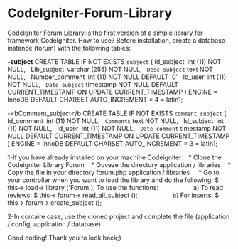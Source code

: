 # CodeIgniter-Forum-Library
CodeIgniter Forum Library is the first version of  a simple library for framework CodeIgniter.
How to use?
Before installation, create a database instance (forum)
with the following tables:<br>

-<b>subject</b>
CREATE TABLE IF NOT EXISTS `subject` (
Id_subject` `int (11) NOT NULL,
  Lib_subject` `varchar (255) NOT NULL,
  `Desc_subject` text NOT NULL,
  Number_comment` `int (11) NOT NULL DEFAULT '0'
  Id_user` `int (11) NOT NULL,
  `Date_subject` timestamp NOT NULL DEFAULT CURRENT_TIMESTAMP ON UPDATE CURRENT_TIMESTAMP
) ENGINE = InnoDB DEFAULT CHARSET AUTO_INCREMENT = 4 = latin1;

-<bComment_subject</b
CREATE TABLE IF NOT EXISTS `comment_subject` (
Id_comment` `int (11) NOT NULL,
  `Comments` text NOT NULL,
  Id_subject` `int (11) NOT NULL,
  Id_user` `int (11) NOT NULL,
  `Date_comment` timestamp NOT NULL DEFAULT CURRENT_TIMESTAMP ON UPDATE CURRENT_TIMESTAMP
) ENGINE = InnoDB DEFAULT CHARSET AUTO_INCREMENT = 3 = latin1;



1-If you have already installed on your machine Codeigniter
   * Clone the Codeigniter Library Forum
   * Ouveze the directory application / libraries
   * Copy the file in your directory forum.php application / libraries
    * Go to your controller when you want to load the library and do the following: $ this-> load-> library ('Forum');
To use the functions:
                   a) To read reviews: $ this-> forum-> read_all_subject ();
                   b) For inserts: $ this-> forum-> create_subject ();


2-In contaire case, use the cloned project and complete the file (application / config, application / database)

Good coding!
Thank you to look back;)

